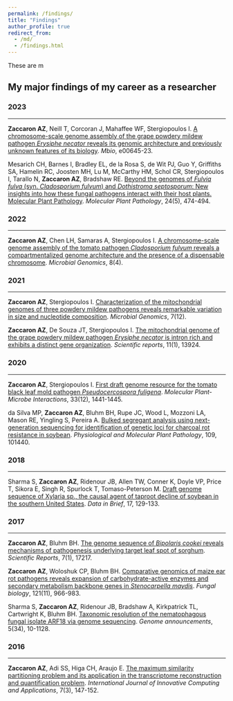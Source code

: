 ```yaml
---
permalink: /findings/
title: "Findings"
author_profile: true
redirect_from: 
  - /md/
  - /findings.html
---
```


These are m
## My major findings of my career as a researcher

### 2023
--------------------------------
**Zaccaron AZ**, Neill T, Corcoran J, Mahaffee WF, Stergiopoulos I. [A chromosome-scale genome assembly of the grape powdery mildew pathogen *Erysiphe necator* reveals its genomic architecture and previously unknown features of its biology](https://journals.asm.org/doi/abs/10.1128/mbio.00645-23). *Mbio*, e00645-23.

Mesarich CH, Barnes I, Bradley EL, de la Rosa S, de Wit PJ, Guo Y, Griffiths SA, Hamelin RC, Joosten MH, Lu M, McCarthy HM,
Schol CR, Stergiopoulos I, Tarallo N, **Zaccaron AZ**, Bradshaw RE. [Beyond the genomes of *Fulvia fulva* (syn. *Cladosporium fulvum*) and *Dothistroma septosporum*: New insights into how these fungal pathogens interact with their host plants. Molecular Plant Pathology](https://bsppjournals.onlinelibrary.wiley.com/doi/full/10.1111/mpp.13309). *Molecular Plant Pathology*, 24(5), 474-494.

### 2022
--------------------------------
**Zaccaron AZ**, Chen LH, Samaras A, Stergiopoulos I. [A chromosome-scale genome assembly of the tomato pathogen *Cladosporium fulvum* reveals a compartmentalized genome architecture and the presence of a dispensable chromosome](https://www.microbiologyresearch.org/content/journal/mgen/10.1099/mgen.0.000819). *Microbial Genomics*, 8(4).

### 2021
--------------------------------
**Zaccaron AZ**, Stergiopoulos I. [Characterization of the mitochondrial genomes of three powdery mildew pathogens reveals remarkable variation in size and nucleotide composition](https://www.microbiologyresearch.org/content/journal/mgen/10.1099/mgen.0.000720). *Microbial Genomics*, 7(12).

**Zaccaron AZ**, De Souza JT, Stergiopoulos I. [The mitochondrial genome of the grape powdery mildew pathogen *Erysiphe necator* is intron rich and exhibits a distinct gene organization](https://www.nature.com/articles/s41598-021-93481-5). *Scientific reports*, 11(1), 13924.

### 2020
--------------------------------
**Zaccaron AZ**, Stergiopoulos I. [First draft genome resource for the tomato black leaf mold pathogen *Pseudocercospora fuligena*](https://apsjournals.apsnet.org/doi/full/10.1094/MPMI-06-20-0139-A). *Molecular Plant-Microbe Interactions*, 33(12), 1441-1445.

da Silva MP, **Zaccaron AZ**, Bluhm BH, Rupe JC, Wood L, Mozzoni LA, Mason RE, Yingling S, Pereira A. [Bulked segregant analysis using next-generation sequencing for identification of genetic loci for charcoal rot resistance in soybean](https://www.sciencedirect.com/science/article/pii/S0885576519301122). *Physiological and Molecular Plant Pathology*, 109, 101440.


### 2018
--------------------------------
Sharma S, **Zaccaron AZ**, Ridenour JB, Allen TW, Conner K, Doyle VP, Price T, Sikora E, Singh R, Spurlock T, Tomaso-Peterson M. [Draft genome sequence of Xylaria sp., the causal agent of taproot decline of soybean in the southern United States](https://www.sciencedirect.com/science/article/pii/S2352340917307552). *Data in Brief*, 17, 129-133.

### 2017
--------------------------------
**Zaccaron AZ**, Bluhm BH. [The genome sequence of *Bipolaris cookei* reveals mechanisms of pathogenesis underlying target leaf spot of sorghum](https://www.nature.com/articles/s41598-017-17476-x). *Scientific Reports*, 7(1), 17217.

**Zaccaron AZ**, Woloshuk CP, Bluhm BH. [Comparative genomics of maize ear rot pathogens reveals expansion of carbohydrate-active enzymes and secondary metabolism backbone genes in *Stenocarpella maydis*](https://www.sciencedirect.com/science/article/pii/S1878614617301095). *Fungal biology*, 121(11), 966-983.

Sharma S, **Zaccaron AZ**, Ridenour JB, Bradshaw A, Kirkpatrick TL, Cartwright K, Bluhm BH. [Taxonomic resolution of the nematophagous fungal isolate ARF18 via genome sequencing](https://journals.asm.org/doi/full/10.1128/genomea.00903-17). *Genome announcements*, 5(34), 10-1128.


### 2016
--------------------------------
**Zaccaron AZ**, Adi SS, Higa CH, Araujo E. [The maximum similarity partitioning problem and its application in the transcriptome reconstruction and quantification problem](https://www.inderscienceonline.com/doi/abs/10.1504/IJICA.2016.078727). *International Journal of Innovative Computing and Applications*, 7(3), 147-152.

